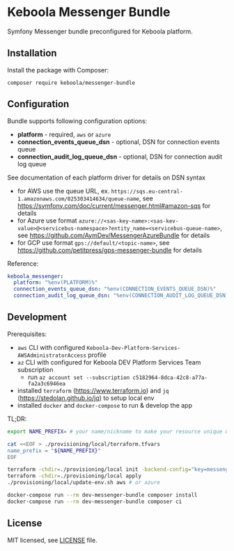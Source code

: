 # Keboola Messenger Bundle
Symfony Messenger bundle preconfigured for Keboola platform.

## Installation
Install the package with Composer:
```shell
composer require keboola/messenger-bundle
```

## Configuration
Bundle supports following configuration options:
* **platform** - required, `aws` or `azure`
* **connection_events_queue_dsn** - optional, DSN for connection events queue
* **connection_audit_log_queue_dsn** - optional, DSN for connection audit log queue
 
See documentation of each platform driver for details on DSN syntax
  * for AWS use the queue URL, ex. `https://sqs.eu-central-1.amazonaws.com/025303414634/queue-name`,
    see https://symfony.com/doc/current/messenger.html#amazon-sqs for details
  * for Azure use format `azure://<sas-key-name>:<sas-kev-value>@<servicebus-namespace>?entity_name=<servicebus-queue-name>`,
    see https://github.com/AymDev/MessengerAzureBundle for details
  * for GCP use format `gps://default/<topic-name>`,
    see https://github.com/petitpress/gps-messenger-bundle for details

Reference:
```yaml
keboola_messenger:
  platform: "%env(PLATFORM)%"
  connection_events_queue_dsn: "%env(CONNECTION_EVENTS_QUEUE_DSN)%"
  connection_audit_log_queue_dsn: "%env(CONNECTION_AUDIT_LOG_QUEUE_DSN)%"
```

## Development
Prerequisites:
* `aws` CLI with configured `Keboola-Dev-Platform-Services-AWSAdministratorAccess` profile
* `az` CLI with configured for Keboola DEV Platform Services Team subscription
    * run `az account set --subscription c5182964-8dca-42c8-a77a-fa2a3c6946ea`
* installed `terraform` (https://www.terraform.io) and `jq` (https://stedolan.github.io/jq) to setup local env
* installed `docker` and `docker-compose` to run & develop the app

TL;DR:
```bash
export NAME_PREFIX= # your name/nickname to make your resource unique & recognizable

cat <<EOF > ./provisioning/local/terraform.tfvars
name_prefix = "${NAME_PREFIX}"
EOF

terraform -chdir=./provisioning/local init -backend-config="key=messenger-bundle/${NAME_PREFIX}.tfstate"
terraform -chdir=./provisioning/local apply
./provisioning/local/update-env.sh aws # or azure

docker-compose run --rm dev-messenger-bundle composer install
docker-compose run --rm dev-messenger-bundle composer ci
```

## License

MIT licensed, see [LICENSE](./LICENSE) file.
